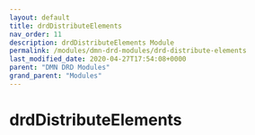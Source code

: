 ```yaml
---
layout: default
title: drdDistributeElements 
nav_order: 11
description: drdDistributeElements Module
permalink: /modules/dmn-drd-modules/drd-distribute-elements
last_modified_date: 2020-04-27T17:54:08+0000
parent: "DMN DRD Modules"
grand_parent: "Modules"
---
```


# drdDistributeElements